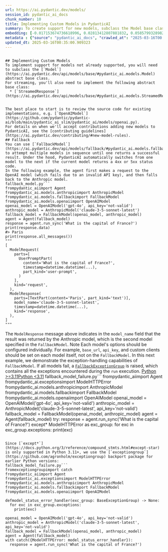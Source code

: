 ```yaml
---
url: https://ai.pydantic.dev/models/
session_id: pydantic_ai_docs
chunk_number: 10
title: Implementing Custom Models in PydanticAI
summary: To create support for new models, subclass the Model base class and implement the StreamedResponse class for streaming. It is recommended to review existing implementations like OpenAIModel and refer to the contributing guidelines for adding new models. Additionally, FallbackModel can be used to invoke multiple models sequentially until one succeeds.
embedding: [-0.017153674736618996, 0.02813412807881832, 0.058579932898283005, -0.04846635460853577, -0.003946921322494745, 0.021711351349949837, -0.03412346541881561, 0.009410878643393517, 0.034018389880657196, 0.005043653305619955, -0.012536893598735332, -0.10344742983579636, -0.03593602776527405, -0.005503361113369465, -0.036172449588775635, 0.00726995337754488, 0.002879742067307234, 0.01264196913689375, -0.006206057965755463, 0.02774009294807911, 0.03577841445803642, 0.028685778379440308, 0.02844935655593872, -0.0022903308272361755, 0.0026137682143598795, 0.0048137991689145565, -0.04576064646244049, 0.04893919825553894, -0.007847871631383896, -0.006521285977214575, 0.01708800159394741, -0.008583405055105686, -0.07791393250226974, -0.02281465008854866, -0.0023280924651771784, 0.007368462160229683, -0.006212625186890364, -0.00125845056027174, 0.021987175568938255, 0.032547324895858765, 0.04258209466934204, -0.03475392237305641, 0.04245074838399887, 0.05458704009652138, -0.027661286294460297, 0.04857143014669418, 0.029867883771657944, -0.009627598337829113, -0.025888126343488693, 0.02080507017672062, -0.02240747958421707, 0.019517887383699417, -0.014329754747450352, -0.060681454837322235, -0.017823535948991776, -0.02402302622795105, -0.011210307478904724, 0.014986480586230755, -0.01647068001329899, -0.0458131842315197, -0.014618713408708572, -0.010763733647763729, -0.023642124608159065, -0.005697095301002264, 0.010980453342199326, -0.023024803027510643, -0.04195163771510124, -0.0009424013551324606, -0.02653171867132187, 0.050620414316654205, -0.024495868012309074, 0.0010737464763224125, -0.00551321217790246, 0.011755390092730522, -0.035147957503795624, -0.03091864474117756, 0.030209381133317947, 0.09525149315595627, 0.038904428482055664, -0.028974737972021103, -0.017928611487150192, 0.025244535878300667, 0.015065287239849567, -0.005693811923265457, 0.01591903157532215, -0.02188210003077984, -0.06583018600940704, 0.020069537684321404, -0.053115975111722946, -0.09399057924747467, 0.0024939158465713263, 0.010875377804040909, -0.03932473435997963, 0.05020011216402054, 0.050935644656419754, 0.006646064110100269, 0.030629685148596764, -0.013180484995245934, 0.04218805953860283, 0.028712047263979912, 0.02500811405479908, -0.018309511244297028, -0.0362512581050396, 0.027057098224759102, 0.021094029769301414, -0.025165729224681854, 0.023720931261777878, 0.02952638640999794, -0.020253419876098633, 0.0016237542731687427, -0.057686783373355865, -0.023287493735551834, -0.029552655294537544, -0.0012174051953479648, -0.0731329694390297, -0.027214711531996727, -0.05167117714881897, 0.01820443570613861, 0.006048443727195263, -0.00071418919833377, -0.007939813658595085, 0.032626133412122726, 0.008570270612835884, 0.0005184028414078057, 0.017258750274777412, 0.006432628259062767, 0.0280027836561203, -0.02214479073882103, -0.06083906814455986, -0.060418762266635895, 0.02017461322247982, 0.01584022305905819, 0.016168586909770966, -0.012674805708229542, 0.0013265858869999647, -0.01080313790589571, -0.025297073647379875, -0.020555514842271805, -0.05069922283291817, 0.05104072019457817, 0.0011156128020957112, -0.0410584881901741, -0.027135904878377914, 0.029158620163798332, -0.023523913696408272, 0.025467822328209877, -0.005109325982630253, -0.021553736180067062, -0.026689331978559494, 0.025927530601620674, 0.0077887666411697865, 0.02670246735215187, -0.020962683483958244, 0.013883180916309357, -0.059210386127233505, -0.0009563567582517862, 0.00022123446979094297, 0.037013061344623566, 0.02621649019420147, -0.02670246735215187, -0.020319093018770218, 0.04996369034051895, -0.04200417548418045, -0.015025883913040161, -0.016588890925049782, 0.006797110661864281, -0.05025264993309975, -0.006275014020502567, -0.029736539348959923, -0.049228157848119736, 0.011118365451693535, 0.021777024492621422, -0.02357645146548748, 0.005578884854912758, 0.029500117525458336, -0.05332612618803978, -0.06793170422315598, -0.0451827272772789, -0.002364212414249778, -0.048781584948301315, -0.0010515820467844605, 0.01610291376709938, -0.02643977664411068, 0.00921386107802391, -0.038326509296894073, -0.012786448933184147, 0.0034281080588698387, 0.03118133544921875, 0.009325504302978516, 0.05931546539068222, -0.0014078556559979916, 0.02460094355046749, 0.03593602776527405, -0.0007031069253571332, -0.02138298749923706, 0.003303330158814788, 0.03614618256688118, -0.01950475201010704, 0.07092637568712234, 0.03614618256688118, -0.01549872662872076, 0.033125244081020355, 0.030314458534121513, -0.02370779775083065, 0.0375647097826004, -0.026321565732359886, -0.04342270269989967, 0.03175925463438034, -0.04000772908329964, 0.020332226529717445, 0.010973886586725712, -0.03753843903541565, 0.027214711531996727, -0.0327574759721756, -0.026452910155057907, -0.026952022686600685, -0.058579932898283005, -0.0033624356146901846, -0.026111412793397903, 0.02554662898182869, 0.013778104446828365, 0.043554048985242844, 0.009233563207089901, -0.017482038587331772, -0.007755930535495281, 0.01469752099364996, 0.01985938474535942, -0.04938577115535736, -0.0027615316212177277, 0.024403925985097885, 0.01905817911028862, -0.0018782354891300201, 0.00016633630730211735, -0.01447423454374075, 0.012451519258320332, -0.06514719128608704, 0.03304643556475639, -0.00139800482429564, -0.013856912031769753, -0.027267251163721085, 0.017140541225671768, -0.0021195821464061737, 0.013554817996919155, 0.0046102143824100494, 0.023366300389170647, 0.01915012113749981, 0.014132737182080746, -0.043238818645477295, 0.006196206901222467, 0.03877308592200279, 0.055585261434316635, -0.02210538648068905, -0.006403075531125069, -0.01429035048931837, -0.02125164307653904, 0.0171799436211586, 0.010586418211460114, -0.017731593921780586, -0.08621494472026825, 0.008044890128076077, -0.04925442487001419, 0.026689331978559494, -0.0004945965483784676, 0.034018389880657196, -0.020634321495890617, -0.04300239682197571, -0.030577147379517555, -0.02549409121274948, 0.01358108688145876, -0.057686783373355865, 0.027661286294460297, 0.03467511758208275, 0.01820443570613861, -0.04132118076086044, -0.027030829340219498, 0.006166654173284769, 0.023195551708340645, 0.035541992634534836, -0.0028321295976638794, -0.05269566923379898, 0.023379433900117874, 0.004698872100561857, 0.03462257981300354, -4.050663483212702e-05, -0.002636753721162677, -0.002710635308176279, -0.004127521067857742, -0.04142625629901886, -0.00495499512180686, 0.004590512719005346, -0.013272426091134548, -0.01981998048722744, -0.01118403859436512, -0.05238044261932373, 0.002815711311995983, 0.010336861945688725, 0.027188442647457123, 0.025559764355421066, 0.012937496416270733, 0.004262149799615145, -0.004226029850542545, -0.011781658977270126, -0.054429423063993454, 0.012878390960395336, 0.018900565803050995, -0.01976744271814823, -0.007913544774055481, 0.014960210770368576, 0.006219192408025265, -0.03086610697209835, -0.016654564067721367, 0.0321270190179348, -0.035410650074481964, 0.0032885537948459387, -0.0011106872698292136, -0.05884262174367905, 0.044447194784879684, -0.03302016854286194, 0.055007342249155045, -0.007296222262084484, -0.053615085780620575, -0.011039558798074722, -0.016707101836800575, 0.009607897140085697, -0.035147957503795624, 0.0009038186981342733, 0.0024807811714708805, -0.02290659211575985, -0.025389015674591064, 0.016588890925049782, -0.030813569203019142, -0.033571816980838776, -0.000744973192922771, 0.025914395228028297, 0.024889903143048286, 0.006166654173284769, -0.07024338096380234, 0.044447194784879684, 0.0604713000357151, 0.03118133544921875, -0.06546241790056229, -0.0055558993481099606, -0.040060266852378845, -0.005296492483466864, -0.020831339061260223, 0.008872363716363907, -0.004757977556437254, 0.03488526865839958, -0.0030751179438084364, -0.0009407595498487353, 0.0166939664632082, -0.0026597389951348305, 0.027319788932800293, 0.03646140918135643, -0.02889592945575714, 0.0035331842955201864, -0.00881325826048851, 0.017679056152701378, 0.0002881383989006281, -0.013554817996919155, -0.06803677976131439, 0.028239203616976738, -0.01570887863636017, -0.013633625581860542, -0.013975122943520546, 0.0018519664881750941, 0.010842541232705116, -0.05689871311187744, 0.007421000394970179, 0.028291743248701096, -0.013751835562288761, 0.008268176577985287, -0.025743646547198296, -0.0032343741040676832, -0.030340727418661118, -0.007979216985404491, -0.03640887141227722, 0.003549602348357439, 0.015196632593870163, 0.029552655294537544, 0.06294059008359909, 0.007256818935275078, -0.004541258327662945, -0.03835278004407883, 0.0033361664973199368, 0.043054934591054916, -0.007178011815994978, -0.025113189592957497, -0.030944913625717163, 0.02326122298836708, 0.021225374191999435, -0.03714440390467644, -0.005674109794199467, 0.02210538648068905, -0.000967849453445524, 0.012510624714195728, 0.0070598009042441845, 0.015183498151600361, 0.046102143824100494, 0.04174148291349411, 0.02240747958421707, 0.0023888396099209785, -0.010980453342199326, 0.05668856203556061, -0.001044193864800036, 0.012320173904299736, 0.05484972894191742, 0.031522832810878754, -0.0049943989142775536, 0.014881404116749763, 0.06015607342123985, -0.03656648471951485, 0.03207448124885559, -0.05700378865003586, -0.008156533353030682, -0.00299631105735898, 0.018362050876021385, 0.0067774089984595776, 0.04570810869336128, 0.0321270190179348, -0.0035266168415546417, -0.12052229791879654, 0.00411438662558794, 0.01100672222673893, -0.08311520516872406, 0.03194313868880272, 0.021185969933867455, -0.04492003843188286, 0.02621649019420147, -0.04786216840147972, -0.027661286294460297, 0.0037696054205298424, 0.030445802956819534, -0.004603647161275148, 0.013088542968034744, -0.017416365444660187, 0.04111102968454361, -0.0007433313876390457, 0.012477788142859936, -0.015827089548110962, 0.03288882225751877, -0.015892760828137398, 0.0028075024019926786, 0.010015066713094711, 0.001306063262745738, 0.012937496416270733, -0.035279303789138794, 0.02697829157114029, 0.010080738924443722, 0.014907673001289368, -0.00355616956949234, 0.0015170363476499915, -0.028869660571217537, -0.023497644811868668, -0.025874992832541466, -0.03530557453632355, 0.062152519822120667, 0.0093911774456501, 0.12146798521280289, -0.008156533353030682, 0.048335012048482895, 0.012326741591095924, -0.0273723267018795, -0.011105231009423733, -0.02653171867132187, -0.006327551789581776, 0.058002013713121414, 0.024994980543851852, -0.0007293759845197201, -0.003740052692592144, 0.015039018355309963, 0.006363671738654375, 0.00142837839666754, -0.007355327717959881, 0.02106776088476181, -0.033703163266181946, 0.020332226529717445, 0.02554662898182869, -0.022959129884839058, 0.004863053560256958, 0.015761416405439377, 0.0025891410186886787, 0.007256818935275078, -0.007972650229930878, -0.0400865375995636, 0.06057637557387352, -0.014356023631989956, -0.020187746733427048, -0.006557405926287174, 0.008136831223964691, 0.01022521872073412, 0.008668779395520687, 0.05256432294845581, -0.01570887863636017, 0.030708493664860725, -0.033177781850099564, -0.028843391686677933, 0.021264778450131416, -0.03577841445803642, -0.021448660641908646, -0.03530557453632355, -0.01848025992512703, -0.023773469030857086, 0.060418762266635895, 0.016221124678850174, -0.0202140174806118, -0.0012707641581073403, 0.03060341626405716, 0.003224523039534688, 0.03814262896776199, -0.010258055292069912, 0.006701885722577572, 0.001609798870049417, 0.009647300466895103, 0.012536893598735332, 0.008320714347064495, -0.013009736314415932, 0.01453990675508976, -0.02067372389137745, 0.005194700323045254, 0.017258750274777412, -0.014211543835699558, 0.00015812723722774535, 0.01507842168211937, -0.00563470646739006, 0.007913544774055481, -0.0013315113028511405, -0.05353627726435661, -0.013712432235479355, -0.001929131685756147, 0.03703932836651802, 0.014132737182080746, 0.01651008427143097, -0.009016843512654305, -0.022565094754099846, 0.012392413802444935, 0.01968863606452942, -0.01699606142938137, -0.03814262896776199, -0.047757092863321304, -0.012543460354208946, 0.029316235333681107, -0.025914395228028297, 0.015958433970808983, -0.011328518390655518, 0.011361354030668736, 0.0019603262189775705, 0.00901027675718069, -0.014198409393429756, 0.0007191146141849458, 0.017928611487150192, 0.010041335597634315, 0.004577377811074257, -0.054639577865600586, 0.005148729309439659, 0.0037466201465576887, -0.025822453200817108, -0.008136831223964691, -0.0065803914330899715, 0.0010712838266044855, 0.005900680087506771, 0.003239299403503537, 0.03307270631194115, 0.02643977664411068, -0.01937340758740902, 0.030761031433939934, 0.02058178372681141, 0.00977207813411951, -0.022525690495967865, -0.013515414670109749, 0.010133277624845505, 0.007480105385184288, -0.016247393563389778, 0.0032294485718011856, 0.012714209035038948, -0.0068627833388745785, 0.03157537057995796, -0.01825697347521782, -0.00605172710493207, 0.036802906543016434, -0.005900680087506771, -0.0056478409096598625, 0.007086070254445076, 0.03244224935770035, -0.04778335988521576, -0.03315151110291481, -0.02638723887503147, 0.0018470409559085965, -0.011019856669008732, 0.014947076328098774, 0.014513637870550156, -0.04155760258436203, -8.152633381541818e-05, 0.009266399778425694, -0.015538129955530167, 0.017928611487150192, 0.014684386551380157, 0.002544811926782131, -0.03202194347977638, 0.016089780256152153, 0.036487679928541183, -0.037328287959098816, 0.014369158074259758, 0.03475392237305641, -0.006002472713589668, 0.015761416405439377, 0.022065982222557068, 0.003700649132952094, -0.029447579756379128, -0.013259291648864746, 0.03173298388719559, -0.01744263432919979, 9.59435201366432e-05, -0.04061191529035568, -0.010704629123210907, -0.024994980543851852, -0.07029591500759125, 0.011926138773560524, 0.04494630545377731, -0.012024647556245327, -0.011873600073158741, 0.014947076328098774, 0.029736539348959923, 0.0013356158742681146, -0.00026474252808839083, -0.007512941956520081, 0.005690528079867363, 0.010409101843833923, -0.007480105385184288, 0.01438229251652956, 0.0078019010834395885, 0.033309128135442734, 0.02272270806133747, 0.008629375137388706, -0.02742486447095871, 0.004580661654472351, -0.007322491612285376, -0.03380823880434036, -0.0045182728208601475, -0.033887043595314026, -0.003204821376129985, 0.00609441427513957, -0.0002425780548946932, -0.02692575380206108, 0.011972108855843544, -0.002754964167252183, -0.006606660317629576, 0.028029052540659904, 0.0037466201465576887, -0.02263076789677143, 0.009437148459255695, -0.02647917903959751, -0.0014784537488594651, 0.04021788015961647, 0.02316928282380104, -0.02710963599383831, 0.02232867293059826, 0.004288418684154749, -0.019491618499159813, 0.031969405710697174, -0.049674730747938156, 0.026715600863099098, -0.008918334729969501, 0.015577533282339573, 0.009456849656999111, 0.008202503435313702, 0.014053929597139359, 0.034202273935079575, 0.030340727418661118, -0.03412346541881561, -0.03512169048190117, -0.012720776721835136, 0.013430040329694748, 0.016037240624427795, -0.006616511382162571, -0.0037105001974850893, 0.013436608016490936, -0.04027041792869568, -0.029894152656197548, 0.05490226671099663, -0.04255582392215729, 0.02246001921594143, -0.07733601331710815, 0.008800123818218708, 0.036487679928541183, -0.019531022757291794, -0.017416365444660187, -0.009732674807310104, -0.0031292978674173355, 0.03940354287624359, 0.0035200496204197407, -0.04536661133170128, -0.012431817129254341, 0.0064063589088618755, 0.026334699243307114, 0.0018453991506248713, -0.02482423186302185, 0.019609829410910606, -0.03635633364319801, -0.04662752524018288, -0.003887816099449992, -0.0017304721986874938, -0.0018519664881750941, 0.007762497756630182, -0.0179811492562294, -0.012155992910265923, -0.003589005907997489, 0.046496178954839706, 0.011709419079124928, -0.028974737972021103, -0.05684617534279823, 0.01901877671480179, 0.00021117835422046483, 0.03304643556475639, -0.04418450593948364, 0.0019455498550087214, 0.009292668662965298, 0.030892375856637955, 0.0042588659562170506, -0.02264390140771866, -0.01022521872073412, 0.01647068001329899, -0.024272581562399864, 0.009515955112874508, 0.0006526211509481072, -0.02227613516151905, -0.024929307401180267, 0.06346596777439117, -0.01918952539563179, 0.016313066706061363, -0.0019045044900849462, -0.019714904949069023, -0.0004810515674762428, -0.01228077057749033, -0.008360117673873901, -0.0327574759721756, -0.013528549112379551, 0.018808623775839806, -0.012694507837295532, 0.023458242416381836, 0.017285019159317017, -0.014526772312819958, -0.021632544696331024, 0.0038287106435745955, 0.033256590366363525, -0.013870046474039555, -0.0006612406577914953, 0.06393881142139435, -0.009345206432044506, -0.002704068087041378, -0.020187746733427048, 0.009988797828555107, 0.007972650229930878, -0.011078962124884129, 0.00901027675718069, -0.008340416476130486, 0.027713824063539505, 0.028738316148519516, -0.061049219220876694, -0.004492003470659256, 0.03168044611811638, 0.011591208167374134, 0.0010261338902637362, 0.040060266852378845, -0.010304026305675507, -0.006751140113919973, 0.004084833897650242, 0.0021310748998075724, -0.005946651101112366, -0.009765511378645897, 0.006590242497622967, -0.027135904878377914, -0.022446883842349052, 0.026321565732359886, 0.05014757439494133, -0.03619872033596039, 0.02742486447095871, 0.014566175639629364, 0.04473615437746048, -0.024220043793320656, 0.011972108855843544, -0.0007634435896761715, 0.019846249371767044, 0.010409101843833923, 0.016037240624427795, 0.007184579037129879, -0.003786023473367095, -0.020095806568861008, -0.0585273914039135, -0.04074326157569885, -0.010678359307348728, -0.01156493928283453, 0.0010934482561424375, 0.0037499037571251392, 0.01565634086728096, -0.007342193275690079, 0.01460557896643877, -0.09194159507751465, -0.019780578091740608, 0.020647455006837845, 0.001146807218901813, 0.005667542573064566, -0.005030518863350153, -0.010336861945688725, 0.01744263432919979, -0.011735687963664532, -0.026676196604967117, 0.0029240711592137814, 0.006504868157207966, -0.015577533282339573, -0.009522522799670696, 0.054376885294914246, -0.008695048280060291, 0.007289655040949583, -0.021107163280248642, 0.024640347808599472, -0.023628991097211838, -0.006238894071429968, 0.009502820670604706, -0.049806077033281326, -0.009384609758853912, -0.04405315965414047, -0.0027861588168889284, -0.02563857100903988, -0.008780422620475292, 0.030629685148596764, 0.0009530731476843357, -0.009489686228334904, -0.006248745135962963, 0.027923977002501488, 4.748434730572626e-05, -0.01870354823768139, 0.0429498590528965, 0.0030242218635976315, 0.0031457161530852318, 0.01460557896643877, -0.052590593695640564, 0.006258595734834671, 0.004180058836936951, 0.0280027836561203, 0.005204550921916962, 0.017954880371689796, -0.005096191540360451, -0.012865256518125534, -0.0004032706201542169, -0.01140732504427433, -0.01415900606662035, 0.0005184028414078057, 0.02067372389137745, -0.038825623691082, 0.03995519131422043, 0.030655955895781517, 0.037013061344623566, -0.055637799203395844, 0.01429035048931837, -0.020069537684321404, -0.00782817043364048, -0.004291702527552843, 0.024075563997030258, -0.017876073718070984, -0.011715985834598541, -0.014106467366218567, 0.008898632600903511, -0.009259832091629505, 0.014027660712599754, -0.01641814224421978, -0.0033148229122161865, 0.011420459486544132, 0.017994284629821777, -0.014736924320459366, 0.004718574229627848, -0.002549737459048629, -0.005280074663460255, 0.0187823548913002, 0.02013520896434784, -0.029736539348959923, -0.007368462160229683, 0.035541992634534836, -0.01476319320499897, -0.0027680988423526287, 0.007309356704354286, -0.03015684336423874, -0.0023428688291460276, 0.014277216047048569, -0.013935718685388565, 0.031601641327142715, 0.018848028033971786, 0.032810013741254807, -0.011518968269228935, -0.014185274951159954, -0.0022574944887310266, -0.03822143375873566, -0.001024492084980011, -0.02584872394800186, 0.003490497125312686, 0.0198987890034914, -0.01078343577682972, 0.03932473435997963, 0.018453991040587425, -0.03425481170415878, 0.014014526270329952, 0.015262304805219173, 0.002789442427456379, -0.021685082465410233, -0.005690528079867363, 0.008826393634080887, -0.012070618569850922, 0.031654179096221924, 0.010987021028995514, 0.011302249506115913, -0.002861682092770934, -0.032415978610515594, -0.011177470907568932, 0.06709109246730804, 0.0035857222974300385, -0.027319788932800293, 0.012694507837295532, 0.003318106522783637, 0.0197280403226614, 0.0012641969369724393, 0.04893919825553894, -0.00259570823982358, 0.02066059038043022, -0.011446728371083736, -0.004675887059420347, -0.0032310904935002327, 0.0069547249004244804, -0.000142529999720864, 0.016168586909770966, -0.02119910530745983, 0.029946690425276756, -0.006606660317629576, -0.029684001579880714, 0.007086070254445076, -0.028396818786859512, -0.01842772215604782, -0.019176390022039413, -0.00020143008441664279, -0.024666616693139076, 0.0034740788396447897, -0.029316235333681107, -0.01358108688145876, 0.018848028033971786, -0.008826393634080887, -0.0162342581897974, 0.004643050488084555, 0.008064591325819492, 0.015157229267060757, -0.007631152402609587, 0.005401568952947855, 0.019557291641831398, -0.011617477051913738, 0.024679752066731453, 0.0016245751176029444, -0.04696902260184288, -0.021724484860897064, 0.02043730393052101, -0.006455613300204277, 0.05301089584827423, -0.03060341626405716, -0.01170285139232874, 0.051250871270895004, -0.01236614491790533, 0.0082747433334589, 0.0006953083211556077, 0.02138298749923706, 0.015800820663571358, -0.027950245887041092, -0.0276875551789999, 0.016930388286709785, -0.009207294322550297, 0.061049219220876694, 0.06835200637578964, 0.03154910355806351, -0.007335626054555178, -0.008938036859035492, 0.06057637557387352, 0.010724330320954323, 0.01959669403731823, 0.020200882107019424, 0.0251394584774971, 0.0023839143104851246, -0.011243144050240517, 0.005959785543382168, 0.05505988001823425, -0.02142239175736904, 0.004649617709219456, 0.06089160591363907, 0.023826008662581444, -0.008865796960890293, 0.03091864474117756, -0.008149965666234493, 0.007736228406429291, 0.04599706828594208, 0.009397744201123714, -0.020647455006837845, -0.0027286952827125788, -0.03824770450592041, -0.0008734451839700341, -0.03170671686530113, -0.03906204551458359, 0.0002922429412137717, 0.01704859919846058, -0.02716217376291752, 0.00868191383779049, -0.03393958508968353, 0.03551572561264038, 0.005388434045016766, 0.022972265258431435, -0.018677279353141785, -0.0015121109317988157, -0.008655644953250885, -0.006921888794749975, -0.04541914910078049, -0.010422236286103725, -0.03391331434249878, 0.009594762697815895, -0.009870586916804314, -0.008149965666234493, -0.0280027836561203, -0.005963069386780262, 0.02419377490878105, -0.018322646617889404, -0.01086881011724472, 0.015722012147307396, 0.025480955839157104, -0.0086753461509943, 0.015577533282339573, 0.005332612432539463, -0.03843158856034279, -0.00026207457995042205, 0.011118365451693535, -0.04428958147764206, 0.013154215179383755, -0.01803368702530861, 0.0005848963046446443, 0.022079117596149445, 0.008268176577985287, 0.03320404887199402, -0.01523603592067957, -0.02638723887503147, 0.02433825470507145, 0.012714209035038948, 0.004537974484264851, 0.03485899791121483, 0.008695048280060291, -0.0024216759484261274, -0.01178822573274374, 0.0276875551789999, 0.021908368915319443, 0.010855675674974918, 0.023628991097211838, -0.014461099170148373, 0.028423087671399117, 0.020608052611351013, -0.016037240624427795, 0.022302404046058655, -0.002610484603792429, 0.013554817996919155, 0.023826008662581444, 0.018440857529640198, -0.012136290781199932, -0.03730201721191406, -0.0023904815316200256, 0.017468903213739395, 0.016181720420718193, 0.024548405781388283, -0.030813569203019142, 0.029631463810801506, -0.00062922528013587, 0.045786913484334946, -0.015813954174518585, -0.017193078994750977, -0.026781274005770683, -0.0035266168415546417, 0.006915321573615074, -0.036172449588775635, -0.003979757893830538, 0.01660202443599701, -0.017416365444660187, -0.04625975713133812, 0.035988569259643555, 0.002009580610319972, -0.010757166892290115, -0.04032295569777489, -0.0024495867546647787, 0.01000193227082491, 0.03995519131422043, 0.030629685148596764, -0.00407169945538044, -0.04200417548418045, 0.025467822328209877, 0.013856912031769753, 0.03128641098737717, -0.014736924320459366, 0.006156803108751774, -0.04195163771510124, 0.010100441053509712, -0.011840764433145523, -0.016116049140691757, -0.02541528455913067, -0.007401298265904188, -0.00441648019477725, -0.00011533744691405445, -0.06252028793096542, 0.01900564134120941, -0.00990999024361372, -0.05012130364775658, 0.005516495555639267, 0.029867883771657944, 0.004183342680335045, 0.0028386968187987804, 0.02353704907000065, -0.005618288181722164, -0.01038283295929432, -0.01937340758740902, -0.006915321573615074, -0.012136290781199932, 0.01514409389346838, 0.004140655510127544, 0.007946380414068699, 0.030708493664860725, -0.03609364479780197, -0.025152593851089478, -0.0009448640630580485, -0.008721317164599895, -0.01545932237058878, 0.03622498735785484, -0.00711233913898468, 0.025980068370699883, 0.011230009607970715, -0.05779185891151428, -0.014815731905400753, -0.04723171144723892, 0.007762497756630182, 0.0032064630649983883, -0.020542379468679428, 0.0024758558720350266, -0.006698601879179478, 0.005946651101112366, 0.003602140350267291, -0.012825852259993553, -0.006455613300204277, 0.003078401554375887, 0.019872520118951797, 0.013449742458760738, 0.00581530574709177, 0.06730125099420547, -0.014145871624350548, -0.012037781998515129, 0.0012338233646005392, 0.01816503331065178, -0.0008422507089562714, 0.0011640462325885892, 0.029500117525458336, 0.007223982363939285, -0.02312987856566906, -0.004498571157455444, 0.05532257258892059, 0.017061732709407806, 0.006875917781144381, 0.020791934803128242, 0.030209381133317947, 0.011886734515428543, -0.009581627324223518, 0.026899484917521477, 0.01358108688145876, 0.0189268346875906, 0.02805532142519951, -0.008097427897155285, -0.019031910225749016, 0.03412346541881561, -0.007026964798569679, 0.02299853414297104, -0.005398285109549761, 0.03128641098737717, 0.061574600636959076, -0.005664259195327759, -0.02683381177484989, -0.0330989733338356, 0.013121379539370537, -0.015130959451198578, 0.004209611564874649, 0.004938577301800251, -0.006540987640619278, -0.007854439318180084, 0.015052152797579765, -0.014014526270329952, -0.002863324014469981, 0.004659468773752451, -0.02402302622795105, -0.0024085415061563253, 0.011834196746349335, -0.01565634086728096, -0.020831339061260223, 0.01744263432919979, 0.007834737189114094, 0.010573283769190311, -0.015984702855348587, -0.010632389225065708, -0.006823380012065172, -0.014933941885828972, -0.008077725768089294, -0.03091864474117756, 0.04607587307691574, 0.014776327647268772, 0.003983041271567345, 0.00011708187957992777, -0.004084833897650242, -0.016431275755167007, 0.010093873366713524, 0.00912848673760891, -0.03315151110291481, 0.0064983004704117775, -0.004705439321696758, -0.021369853988289833, 0.053431201726198196, -0.02357645146548748, -0.00421617878600955, 0.0040618483908474445, -0.00872788392007351, 0.023628991097211838, 0.02026655524969101, -0.027135904878377914, -0.0013224813155829906, 0.018191302195191383, 0.026768138632178307, 0.02080507017672062, -0.013712432235479355, 0.00807115901261568, -0.014566175639629364, -0.024706020951271057, -0.014277216047048569, 0.012766747735440731, 0.0087475860491395, -0.014881404116749763, 0.014894538559019566, 0.019964460283517838, 0.019045045599341393, 0.014947076328098774, 0.009016843512654305, -0.003365719225257635, 0.022709574550390244, 0.014106467366218567, 0.017915476113557816, -0.007578614633530378, 0.04379046708345413, 0.017731593921780586, -0.007164877373725176, -0.04710036516189575, 0.018637875095009804, -0.007250251714140177, 0.03207448124885559, -0.03759097680449486, -0.011328518390655518, -0.015052152797579765, 0.026492314413189888, -0.0012050915975123644, -0.022079117596149445, 0.00881325826048851, 0.009089083410799503, -0.013975122943520546, 0.0061042653396725655, -0.022512556985020638, 0.02424631267786026, -0.0037630381993949413, -0.03015684336423874, 0.007775632198899984, 0.0034937807358801365, 0.006836514454334974, -0.0049812644720077515, -0.010908213444054127, 0.03814262896776199, 0.006248745135962963, -0.02584872394800186, -0.025349611416459084, -0.004324538633227348, -0.009036545641720295, 0.016982926055788994, -0.004163641016930342, -0.04946457967162132, -0.013594221323728561, -0.0063833738677203655, -0.008760720491409302, -0.016405006870627403, -0.021908368915319443, 0.0007031069253571332, -0.014684386551380157, 0.01664142869412899, -0.008878931403160095, -0.018808623775839806, -0.02134358510375023, 0.007263386156409979, 0.020253419876098633, -0.010599552653729916, -0.0005381046212278306, 0.038536664098501205, -0.011486132629215717, -0.010054470039904118, 0.021711351349949837, 0.005720080807805061, -0.009969095699489117, -0.03412346541881561, 0.0076048835180699825, -0.025428418070077896, -0.0623626708984375, -0.023340031504631042, 0.00617322139441967, 0.0010926274117082357, -0.010770301334559917, -0.002347794361412525, -0.007466970942914486, 0.02048984169960022, 0.027897706255316734, 0.0283180121332407, 0.012307039462029934, 0.010652090422809124, 0.01857220195233822, -0.019872520118951797, -0.011144635267555714, 0.012090319767594337, 0.016746504232287407, -0.027398595586419106, 0.02209225296974182, -0.00367438024841249, 0.006655914708971977, -0.009456849656999111, -0.006347253918647766, -0.033256590366363525, 0.03987638279795647, -0.0014070348115637898, -0.014750058762729168, 0.03383450582623482, 0.026242759078741074, -0.0016270378837361932, -0.01266167126595974, -0.010041335597634315, -0.026006337255239487, -0.00780846830457449, -0.00937147531658411, 0.007493240293115377, 0.003372286446392536, 0.027792630717158318, -0.014644983224570751, -0.0166939664632082, 0.012425250373780727, -0.001182106207124889, -0.020122075453400612, -0.0016656204825267196, -0.02285405434668064, -0.011525535956025124, -0.01476319320499897, -0.0011500908294692636, 0.006156803108751774, 0.01080313790589571, 0.0023494360502809286, -0.006715020164847374, 0.00822877325117588, 0.0038976669311523438, -0.017770996317267418, 0.018506530672311783, 0.02322182059288025, -0.010573283769190311, 0.0461546815931797, 0.01736382767558098, 0.011466430500149727, -0.017968013882637024, -0.03564707189798355, 0.013725566677749157, 0.038090091198682785, 0.023248089477419853, 0.03774859383702278, -0.008635942824184895, 0.019649231806397438, 0.014132737182080746, 0.006590242497622967, 0.01803368702530861, 0.02205284871160984, 0.009469984099268913, -0.004370509646832943, -0.006258595734834671, 0.002544811926782131, -0.025349611416459084, -0.02290659211575985, 0.011853898875415325, 0.055007342249155045, -0.0028469059616327286, -0.022959129884839058, 0.03654021769762039, -0.02612454816699028, 0.0058218734338879585, -0.007880708202719688, 0.008268176577985287, 0.023852277547121048, 0.004567527212202549, -0.05695125088095665, 0.034070927649736404, 0.03803755342960358, 0.010290891863405704, -0.03730201721191406, -0.03010430559515953, -0.00726995337754488, -0.03449123352766037, -0.02240747958421707, -0.003930503036826849, -0.029132351279258728, 0.02774009294807911, -0.008484896272420883, 0.01312794629484415, 0.009279534220695496, -0.002840338507667184, 0.028081590309739113, 0.029053544625639915, -0.02889592945575714, -0.03766978532075882, -0.019228927791118622, -0.03730201721191406, 0.01060611940920353, 0.023011667653918266, 0.018243839964270592, -0.010126709938049316, -0.006994128692895174, 0.007007263135164976, -0.0011566581670194864, -0.01753457635641098, 0.0047087231650948524, -0.014960210770368576, -0.02500811405479908, -0.00868191383779049, -0.01976744271814823, -0.0020276405848562717, -0.0181256290525198, 0.0280027836561203, 0.004554392769932747, 0.008688480593264103, -0.004682454280555248, 0.01062582153826952, 0.02907981351017952, 0.004120953846722841, 0.034281082451343536, -0.039561156183481216, 0.02098895236849785, 0.02510005608201027, 0.027346057817339897, -0.031102528795599937, 0.013095110654830933, 0.0009309086599387228, -0.023523913696408272, -0.020108940079808235, 0.03780113160610199, -0.012497490271925926, 0.0006337402737699449, 0.03351927921175957, -0.0013988256687298417, 0.017495172098279, -0.06120683252811432, 0.02182956226170063, 0.01816503331065178, -0.029867883771657944, 0.024167506024241447, 0.006882485002279282, 0.0022230164613574743, 0.05180252343416214, -9.979151946026832e-05, -0.005700379144400358, -0.032993897795677185, -0.0009711331222206354, 0.007723093964159489, -0.0032081049866974354, -0.00992969237267971, -0.014658117666840553, 0.013607355765998363, 0.02035849541425705, -0.026426641270518303, -0.011958974413573742, 0.023996757343411446, -0.022565094754099846, 0.0010983736719936132, 0.006803677882999182, 0.00031789627973921597, 0.01816503331065178, 0.01704859919846058, 0.0018765936838462949, 0.00043549120891839266, -0.00928610097616911, 0.013975122943520546, 0.004741559270769358, -0.019557291641831398, -0.04097968339920044, -0.02406242862343788, 0.0018059955909848213, -0.013791239820420742, 0.0324685163795948, 0.0010458356700837612, 0.0008090039482340217, -0.03220582753419876, -0.018848028033971786, 0.005509928334504366, 0.029158620163798332, 0.028659509494900703, -0.013364368118345737, -0.02026655524969101, 0.0015687535051256418, -0.032232098281383514, 0.02227613516151905, -0.011190605349838734, 0.015643205493688583, -0.013646760024130344, -0.019084447994828224, 0.01116433646529913, 0.0017206212505698204, -0.012944063171744347, 0.01900564134120941, -0.014132737182080746, -0.028107859194278717, 0.010185815393924713, -0.009673569351434708, -0.0198987890034914, 0.010724330320954323, 0.02818666584789753, -0.02043730393052101, -0.014671252109110355, -0.004679170437157154, -0.012793016619980335, -0.0016106197144836187, 0.03207448124885559, -0.03569960966706276, -0.02322182059288025, -0.04339643195271492, 0.01188016775995493, -0.021501198410987854, -0.038326509296894073, 0.02121223881840706, 0.0008262430201284587, -0.027346057817339897, -0.004541258327662945]
metadata : {"source": "pydantic_ai_docs", "crawled_at": "2025-03-16T00:35:00.907773", "url_path": "/models/", "chunk_size": 4683}
updated_dt: 2025-03-16T00:35:00.909323
---
```

```

## Implementing Custom Models
To implement support for models not already supported, you will need to subclass the [`Model`](https://ai.pydantic.dev/api/models/base/#pydantic_ai.models.Model) abstract base class.
For streaming, you'll also need to implement the following abstract base class:
  * [`StreamedResponse`](https://ai.pydantic.dev/api/models/base/#pydantic_ai.models.StreamedResponse)


The best place to start is to review the source code for existing implementations, e.g. [`OpenAIModel`](https://github.com/pydantic/pydantic-ai/blob/main/pydantic_ai_slim/pydantic_ai/models/openai.py).
For details on when we'll accept contributions adding new models to PydanticAI, see the [contributing guidelines](https://ai.pydantic.dev/contributing/#new-model-rules).
## Fallback
You can use [`FallbackModel`](https://ai.pydantic.dev/api/models/fallback/#pydantic_ai.models.fallback.FallbackModel) to attempt multiple models in sequence until one returns a successful result. Under the hood, PydanticAI automatically switches from one model to the next if the current model returns a 4xx or 5xx status code.
In the following example, the agent first makes a request to the OpenAI model (which fails due to an invalid API key), and then falls back to the Anthropic model.
fallback_model.py```
frompydantic_aiimport Agent
frompydantic_ai.models.anthropicimport AnthropicModel
frompydantic_ai.models.fallbackimport FallbackModel
frompydantic_ai.models.openaiimport OpenAIModel
openai_model = OpenAIModel('gpt-4o', api_key='not-valid')
anthropic_model = AnthropicModel('claude-3-5-sonnet-latest')
fallback_model = FallbackModel(openai_model, anthropic_model)
agent = Agent(fallback_model)
response = agent.run_sync('What is the capital of France?')
print(response.data)
#> Paris
print(response.all_messages())
"""
[
  ModelRequest(
    parts=[
      UserPromptPart(
        content='What is the capital of France?',
        timestamp=datetime.datetime(...),
        part_kind='user-prompt',
      )
    ],
    kind='request',
  ),
  ModelResponse(
    parts=[TextPart(content='Paris', part_kind='text')],
    model_name='claude-3-5-sonnet-latest',
    timestamp=datetime.datetime(...),
    kind='response',
  ),
]
"""

```

The `ModelResponse` message above indicates in the `model_name` field that the result was returned by the Anthropic model, which is the second model specified in the `FallbackModel`.
Note
Each model's options should be configured individually. For example, `base_url`, `api_key`, and custom clients should be set on each model itself, not on the `FallbackModel`.
In this next example, we demonstrate the exception-handling capabilities of `FallbackModel`. If all models fail, a [`FallbackExceptionGroup`](https://ai.pydantic.dev/api/exceptions/#pydantic_ai.exceptions.FallbackExceptionGroup) is raised, which contains all the exceptions encountered during the `run` execution.
[Python >=3.11](https://ai.pydantic.dev/models/#__tabbed_8_1)[Python <3.11](https://ai.pydantic.dev/models/#__tabbed_8_2)
fallback_model_failure.py```
frompydantic_aiimport Agent
frompydantic_ai.exceptionsimport ModelHTTPError
frompydantic_ai.models.anthropicimport AnthropicModel
frompydantic_ai.models.fallbackimport FallbackModel
frompydantic_ai.models.openaiimport OpenAIModel
openai_model = OpenAIModel('gpt-4o', api_key='not-valid')
anthropic_model = AnthropicModel('claude-3-5-sonnet-latest', api_key='not-valid')
fallback_model = FallbackModel(openai_model, anthropic_model)
agent = Agent(fallback_model)
try:
  response = agent.run_sync('What is the capital of France?')
except* ModelHTTPError as exc_group:
  for exc in exc_group.exceptions:
    print(exc)

```

Since [`except*`](https://docs.python.org/3/reference/compound_stmts.html#except-star) is only supported in Python 3.11+, we use the [`exceptiongroup`](https://github.com/agronholm/exceptiongroup) backport package for earlier Python versions:
fallback_model_failure.py```
fromexceptiongroupimport catch
frompydantic_aiimport Agent
frompydantic_ai.exceptionsimport ModelHTTPError
frompydantic_ai.models.anthropicimport AnthropicModel
frompydantic_ai.models.fallbackimport FallbackModel
frompydantic_ai.models.openaiimport OpenAIModel

defmodel_status_error_handler(exc_group: BaseExceptionGroup) -> None:
  for exc in exc_group.exceptions:
    print(exc)

openai_model = OpenAIModel('gpt-4o', api_key='not-valid')
anthropic_model = AnthropicModel('claude-3-5-sonnet-latest', api_key='not-valid')
fallback_model = FallbackModel(openai_model, anthropic_model)
agent = Agent(fallback_model)
with catch({ModelHTTPError: model_status_error_handler}):
  response = agent.run_sync('What is the capital of France?')